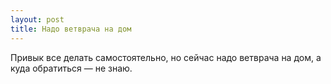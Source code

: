 ```yaml
---
layout: post 
title: Надо ветврача на дом 
--- 
```

Привык все делать самостоятельно, но сейчас надо ветврача на дом, а куда обратиться — не знаю.
